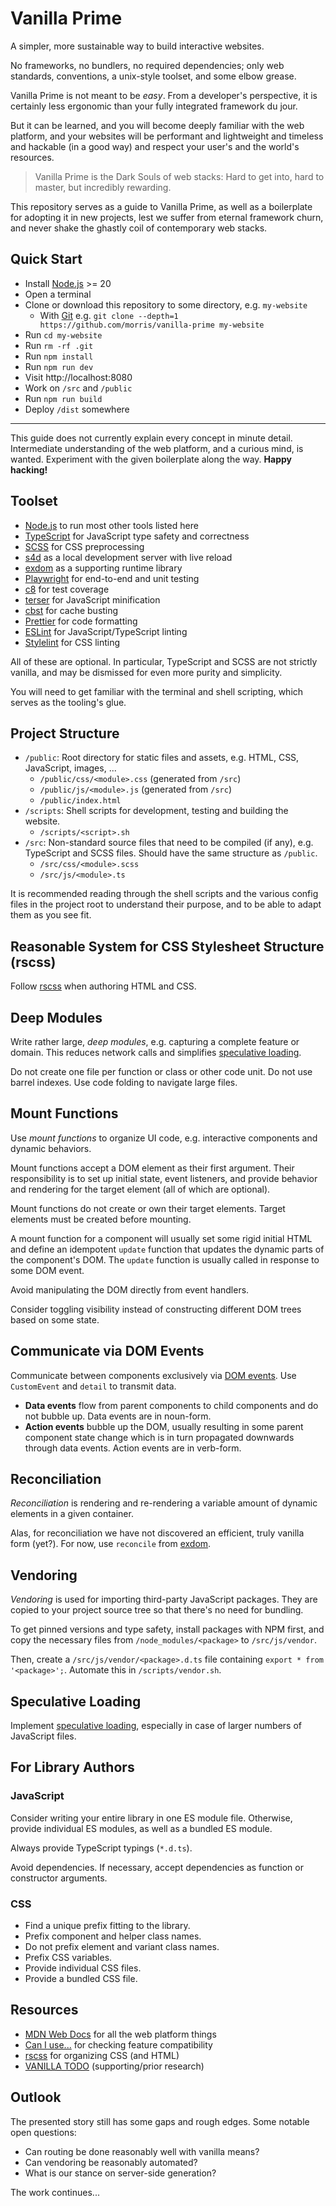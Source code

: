 # Vanilla Prime

A simpler, more sustainable way to build interactive websites.

No frameworks, no bundlers, no required dependencies;
only web standards, conventions, a unix-style toolset, and some elbow grease.

Vanilla Prime is not meant to be _easy_.
From a developer's perspective, it is certainly less ergonomic than your
fully integrated framework du jour.

But it can be learned,
and you will become deeply familiar with the web platform,
and your websites will be performant
and lightweight
and timeless
and hackable (in a good way)
and respect your user's and the world's resources.

> Vanilla Prime is the Dark Souls of web stacks:
> Hard to get into, hard to master, but incredibly rewarding.

This repository serves as a guide to Vanilla Prime,
as well as a boilerplate for adopting it in new projects,
lest we suffer from eternal framework churn,
and never shake the ghastly coil
of contemporary web stacks.

## Quick Start

- Install [Node.js](https://nodejs.org/) >= 20
- Open a terminal
- Clone or download this repository to some directory, e.g. `my-website`
  - With [Git](https://git-scm.com/) e.g. `git clone --depth=1 https://github.com/morris/vanilla-prime my-website`
- Run `cd my-website`
- Run `rm -rf .git`
- Run `npm install`
- Run `npm run dev`
- Visit http://localhost:8080
- Work on `/src` and `/public`
- Run `npm run build`
- Deploy `/dist` somewhere

---

This guide does not currently explain every concept in minute detail.
Intermediate understanding of the web platform, and a curious mind, is wanted.
Experiment with the given boilerplate along the way.
**Happy hacking!**

## Toolset

- [Node.js](https://nodejs.org/) to run most other tools listed here
- [TypeScript](https://www.typescriptlang.org/) for JavaScript type safety and correctness
- [SCSS](https://sass-lang.com/documentation/) for CSS preprocessing
- [s4d](https://github.com/morris/s4d) as a local development server with live reload
- [exdom](https://github.com/morris/exdom) as a supporting runtime library
- [Playwright](https://playwright.dev/) for end-to-end and unit testing
- [c8](https://github.com/bcoe/c8) for test coverage
- [terser](https://terser.org/) for JavaScript minification
- [cbst](https://github.com/morris/cbst) for cache busting
- [Prettier](https://prettier.io/) for code formatting
- [ESLint](https://eslint.org/) for JavaScript/TypeScript linting
- [Stylelint](https://stylelint.io/) for CSS linting

All of these are optional.
In particular, TypeScript and SCSS are not strictly vanilla,
and may be dismissed for even more purity and simplicity.

You will need to get familiar with the terminal and shell scripting,
which serves as the tooling's glue.

## Project Structure

- `/public`: Root directory for static files and assets, e.g. HTML, CSS, JavaScript, images, ...
  - `/public/css/<module>.css` (generated from `/src`)
  - `/public/js/<module>.js` (generated from `/src`)
  - `/public/index.html`
- `/scripts`: Shell scripts for development, testing and building the website.
  - `/scripts/<script>.sh`
- `/src`: Non-standard source files that need to be compiled (if any), e.g. TypeScript and SCSS files. Should have the same structure as `/public`.
  - `/src/css/<module>.scss`
  - `/src/js/<module>.ts`

It is recommended reading through the shell scripts and
the various config files in the project root
to understand their purpose, and to be able to adapt them as you see fit.

## Reasonable System for CSS Stylesheet Structure (rscss)

Follow [rscss](https://rstacruz.github.io/rscss/) when authoring HTML and CSS.

## Deep Modules

Write rather large, _deep modules_, e.g. capturing a complete feature or domain.
This reduces network calls and simplifies
[speculative loading](https://developer.mozilla.org/en-US/docs/Web/Performance/Speculative_loading).

Do not create one file per function or class or other code unit.
Do not use barrel indexes.
Use code folding to navigate large files.

## Mount Functions

Use _mount functions_ to organize UI code,
e.g. interactive components and dynamic behaviors.

Mount functions accept a DOM element as their first argument.
Their responsibility is to set up initial state, event listeners, and provide behavior
and rendering for the target element (all of which are optional).

Mount functions do not create or own their target elements.
Target elements must be created before mounting.

A mount function for a component will usually set some rigid initial HTML
and define an idempotent `update` function
that updates the dynamic parts of the component's DOM.
The `update` function is usually called in response to some DOM event.

Avoid manipulating the DOM directly from event handlers.

Consider toggling visibility
instead of constructing different DOM trees based on some state.

## Communicate via DOM Events

Communicate between components exclusively via
[DOM events](https://developer.mozilla.org/en-US/docs/Web/Events/Creating_and_triggering_events).
Use `CustomEvent` and `detail` to transmit data.

- **Data events** flow from parent components to child components
  and do not bubble up.
  Data events are in noun-form.
- **Action events** bubble up the DOM,
  usually resulting in some parent component state change
  which is in turn propagated downwards through data events.
  Action events are in verb-form.

## Reconciliation

_Reconciliation_ is rendering and re-rendering a variable amount of
dynamic elements in a given container.

Alas, for reconciliation we have not discovered an efficient, truly vanilla form (yet?).
For now, use `reconcile` from [exdom](https://github.com/morris/exdom).

## Vendoring

_Vendoring_ is used for importing third-party JavaScript packages.
They are copied to your project source tree so that there's no need for bundling.

To get pinned versions and type safety, install packages with NPM first,
and copy the necessary files from `/node_modules/<package>` to `/src/js/vendor`.

Then, create a `/src/js/vendor/<package>.d.ts` file containing `export * from '<package>';`.
Automate this in `/scripts/vendor.sh`.

## Speculative Loading

Implement [speculative loading](https://developer.mozilla.org/en-US/docs/Web/Performance/Speculative_loading),
especially in case of larger numbers of JavaScript files.

## For Library Authors

### JavaScript

Consider writing your entire library in one ES module file.
Otherwise, provide individual ES modules, as well as a bundled ES module.

Always provide TypeScript typings (`*.d.ts`).

Avoid dependencies. If necessary, accept dependencies as function or constructor arguments.

### CSS

- Find a unique prefix fitting to the library.
- Prefix component and helper class names.
- Do not prefix element and variant class names.
- Prefix CSS variables.
- Provide individual CSS files.
- Provide a bundled CSS file.

## Resources

- [MDN Web Docs](https://developer.mozilla.org/) for all the web platform things
- [Can I use...](https://caniuse.com) for checking feature compatibility
- [rscss](https://rstacruz.github.io/rscss/) for organizing CSS (and HTML)
- [VANILLA TODO](https://github.com/morris/vanilla-todo) (supporting/prior research)

## Outlook

The presented story still has some gaps and rough edges.
Some notable open questions:

- Can routing be done reasonably well with vanilla means?
- Can vendoring be reasonably automated?
- What is our stance on server-side generation?

The work continues...
